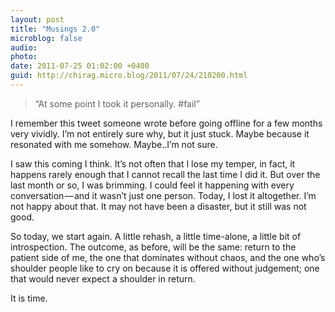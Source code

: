 ```yaml
---
layout: post
title: "Musings 2.0"
microblog: false
audio: 
photo: 
date: 2011-07-25 01:02:00 +0400
guid: http://chirag.micro.blog/2011/07/24/210200.html
---
```

<blockquote>“At some point I took it personally. #fail”</blockquote>
<p>I remember this tweet someone wrote before going offline for a few months very vividly. I’m not entirely sure why, but it just stuck. Maybe because it resonated with me somehow. Maybe..I’m not sure.</p>
<p>I saw this coming I think. It’s not often that I lose my temper, in fact, it happens rarely enough that I cannot recall the last time I did it. But over the last month or so, I was brimming. I could feel it happening with every conversation — and it wasn’t just one person. Today, I lost it altogether. I’m not happy about that. It may not have been a disaster, but it still was not good.</p>
<p>So today, we start again. A little rehash, a little time-alone, a little bit of introspection. The outcome, as before, will be the same: return to the patient side of me, the one that dominates without chaos, and the one who’s shoulder people like to cry on because it is offered without judgement; one that would never expect a shoulder in return.</p>
<p>It is time.</p>
